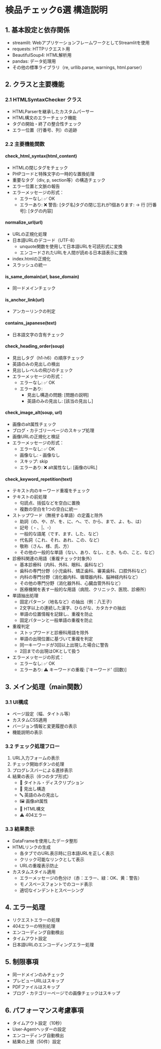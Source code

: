 # 検品チェック6選 構造説明

## 1. 基本設定と依存関係
- streamlit: WebアプリケーションフレームワークとしてStreamlitを使用
- requests: HTTPリクエスト用
- BeautifulSoup4: HTML解析用
- pandas: データ処理用
- その他の標準ライブラリ（re, urllib.parse, warnings, html.parser）

## 2. クラスと主要機能

### 2.1 HTMLSyntaxChecker クラス
- HTMLParserを継承したカスタムパーサー
- HTML構文のエラーチェック機能
- タグの開始・終了の整合性チェック
- エラー位置（行番号、列）の追跡

### 2.2 主要機能関数

#### check_html_syntax(html_content)
- HTMLの閉じタグをチェック
- PHPコードと特殊文字の一時的な置換処理
- 重要なタグ（div, p, section等）の構造チェック
- エラー位置と文脈の報告
- エラーメッセージの形式：
  - エラーなし: ✅ OK
  - エラーあり: ❌ 警告: [タグ名]タグの閉じ忘れが1個あります: → 行 [行番号]: [タグの内容]

#### normalize_url(url)
- URLの正規化処理
- 日本語URLのデコード（UTF-8）
  - unquote関数を使用して日本語URLを可読形式に変換
  - エンコードされたURLを人間が読める日本語表示に変換
- index.htmlの正規化
- スラッシュの統一

#### is_same_domain(url, base_domain)
- 同一ドメインチェック

#### is_anchor_link(url)
- アンカーリンクの判定

#### contains_japanese(text)
- 日本語文字の含有チェック

#### check_heading_order(soup)
- 見出しタグ（h1-h6）の順序チェック
- 英語のみの見出しの検出
- 見出しレベルの飛びのチェック
- エラーメッセージの形式：
  - エラーなし: ✅ OK
  - エラーあり: 
    - 見出し構造の問題: [問題の説明]
    - 英語のみの見出し: [該当の見出し]

#### check_image_alt(soup, url)
- 画像のalt属性チェック
- ブログ・カテゴリーページのスキップ処理
- 画像URLの正規化と検証
- エラーメッセージの形式：
  - エラーなし: ✅ OK
  - 画像なし: - 画像なし
  - スキップ: skip
  - エラーあり: ❌ alt属性なし: [画像のURL]

#### check_keyword_repetition(text)
- テキスト内のキーワード重複をチェック
- テキストの前処理
  - 句読点、括弧などを空白に置換
  - 複数の空白を1つの空白に統一
- ストップワード（無視する単語）の定義と除外
  - 助詞（の、や、が、を、に、へ、で、から、まで、よ、も、は）
  - 記号（・、|、-）
  - 一般的な語尾（です、ます、した、など）
  - 代名詞（これ、それ、あれ、この、など）
  - 敬称（さん、様、氏、方）
  - その他の一般的な単語（ない、あり、なし、とき、もの、こと、など）
- 診療科関連の用語（重複チェック対象外）
  - 基本診療科（内科、外科、眼科、歯科など）
  - 歯科の専門分野（小児歯科、矯正歯科、審美歯科、口腔外科など）
  - 内科の専門分野（消化器内科、循環器内科、脳神経内科など）
  - その他の専門分野（消化器外科、心臓血管外科など）
  - 医療機関を表す一般的な用語（病院、クリニック、医院、診療所）
- 単語抽出処理
  - 固定パターン（地名など）の抽出（例：八王子）
  - 2文字以上の連続した漢字、ひらがな、カタカナの抽出
  - 単語の位置情報を記録し、重複を防止
  - 固定パターンと一般単語の重複を防止
- 重複判定
  - ストップワードと診療科用語を除外
  - 単語の出現位置に基づいて重複を判定
  - 同一キーワードが3回以上出現した場合に警告
  - 2回までの出現はOKとして扱う
- エラーメッセージの形式：
  - エラーなし: ✅ OK
  - エラーあり: ⚠️ キーワードの重複: ['キーワード' (回数)]

## 3. メイン処理（main関数）

### 3.1 UI構成
- ページ設定（幅、タイトル等）
- カスタムCSS適用
- バージョン情報と変更履歴の表示
- 機能説明の表示

### 3.2 チェック処理フロー
1. URL入力フォームの表示
2. チェック開始ボタンの処理
3. プログレスバーによる進捗表示
4. 結果の表示（6つのタブ形式）
   - 📝 タイトル・ディスクリプション
   - 📑 見出し構造
   - 🔤 英語のみの見出し
   - 🖼️ 画像alt属性
   - 🔧 HTML構文
   - ⚠️ 404エラー

### 3.3 結果表示
- DataFrameを使用したデータ整形
- HTMLリンクの生成
  - 各タブでのURL表示時に日本語URLを正しく表示
  - クリック可能なリンクとして表示
  - URLの重複表示防止
- カスタムスタイル適用
  - エラーメッセージの色分け（赤：エラー、緑：OK、黄：警告）
  - モノスペースフォントでのコード表示
  - 適切なインデントとスペーシング

## 4. エラー処理
- リクエストエラーの処理
- 404エラーの特別処理
- エンコーディング自動検出
- タイムアウト設定
- 日本語URLのエンコーディングエラー処理

## 5. 制限事項
- 同一ドメインのみチェック
- プレビューURLはスキップ
- PDFファイルはスキップ
- ブログ・カテゴリーページでの画像チェックはスキップ

## 6. パフォーマンス考慮事項
- タイムアウト設定（10秒）
- User-Agentヘッダーの設定
- エンコーディング自動検出
- 結果の上限（50件）設定 